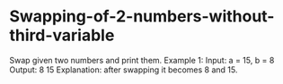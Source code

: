 # Swapping-of-2-numbers-without-third-variable

Swap given two numbers and print them.
Example 1:
Input: a = 15, b = 8
Output: 8 15
Explanation: after swapping it
becomes 8 and 15.
